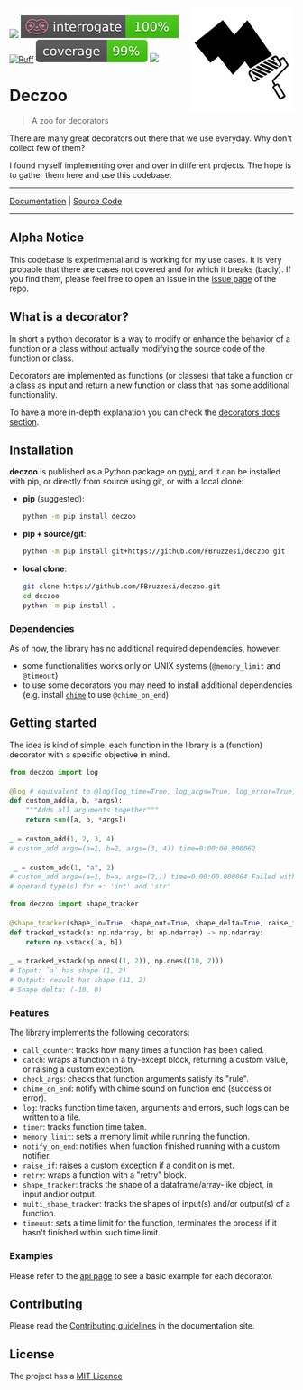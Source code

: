 <img src="docs/img/deczoo-logo.png" width=185 height=185 align="right">

![](https://img.shields.io/github/license/FBruzzesi/deczoo)
<img src="docs/img/interrogate-shield.svg">
[![Ruff](https://img.shields.io/endpoint?url=https://raw.githubusercontent.com/astral-sh/ruff/main/assets/badge/v2.json)](https://github.com/astral-sh/ruff)
<img src="docs/img/coverage.svg">
<img src= "https://img.shields.io/pypi/pyversions/deczoo">

# Deczoo

> A zoo for decorators

There are many great decorators out there that we use everyday. Why don't collect few of them?

I found myself implementing over and over in different projects. The hope is to gather them here and use this codebase.

---

[Documentation](https://fbruzzesi.github.io/deczoo/) | [Source Code](https://github.com/fbruzzesi/deczoo)

---

## Alpha Notice

This codebase is experimental and is working for my use cases. It is very probable that there are cases not covered and for which it breaks (badly). If you find them, please feel free to open an issue in the [issue page](https://github.com/FBruzzesi/deczoo/issues) of the repo.

## What is a decorator?

In short a python decorator is a way to modify or enhance the behavior of a function or a class without actually modifying the source code of the function or class.

Decorators are implemented as functions (or classes) that take a function or a class as input and return a new function or class that has some additional functionality.

To have a more in-depth explanation you can check the [decorators docs section](https://fbruzzesi.github.io/deczoo/decorators/intro/).

## Installation

**deczoo** is published as a Python package on [pypi](https://pypi.org/), and it can be installed with pip, or directly from source using git, or with a local clone:

- **pip** (suggested):

    ```bash
    python -m pip install deczoo
    ```

- **pip + source/git**:

    ```bash
    python -m pip install git+https://github.com/FBruzzesi/deczoo.git
    ```

- **local clone**:

    ```bash
    git clone https://github.com/FBruzzesi/deczoo.git
    cd deczoo
    python -m pip install .
    ```

### Dependencies

As of now, the library has no additional required dependencies, however:

- some functionalities works only on UNIX systems (`@memory_limit` and `@timeout`)
- to use some decorators you may need to install additional dependencies (e.g. install [`chime`](https://github.com/MaxHalford/chime) to use `@chime_on_end`)

## Getting started

The idea is kind of simple: each function in the library is a (function) decorator with a specific objective in mind.

```python title="Example: log decorator"
from deczoo import log

@log # equivalent to @log(log_time=True, log_args=True, log_error=True, logging_fn=print)
def custom_add(a, b, *args):
    """Adds all arguments together"""
    return sum([a, b, *args])

_ = custom_add(1, 2, 3, 4)
# custom_add args=(a=1, b=2, args=(3, 4)) time=0:00:00.000062

 _ = custom_add(1, "a", 2)
# custom_add args=(a=1, b=a, args=(2,)) time=0:00:00.000064 Failed with error: unsupported
# operand type(s) for +: 'int' and 'str'
```

```python title="Example: shape_tracker decorator"
from deczoo import shape_tracker

@shape_tracker(shape_in=True, shape_out=True, shape_delta=True, raise_if_empty=True)
def tracked_vstack(a: np.ndarray, b: np.ndarray) -> np.ndarray:
    return np.vstack([a, b])

_ = tracked_vstack(np.ones((1, 2)), np.ones((10, 2)))
# Input: `a` has shape (1, 2)
# Output: result has shape (11, 2)
# Shape delta: (-10, 0)
```

### Features

The library implements the following decorators:

- `call_counter`: tracks how many times a function has been called.
- `catch`: wraps a function in a try-except block, returning a custom value, or raising a custom exception.
- `check_args`: checks that function arguments satisfy its "rule".
- `chime_on_end`: notify with chime sound on function end (success or error).
- `log`: tracks function time taken, arguments and errors, such logs can be written to a file.
- `timer`: tracks function time taken.
- `memory_limit`: sets a memory limit while running the function.
- `notify_on_end`: notifies when function finished running with a custom notifier.
- `raise_if`: raises a custom exception if a condition is met.
- `retry`: wraps a function with a "retry" block.
- `shape_tracker`: tracks the shape of a dataframe/array-like object, in input and/or output.
- `multi_shape_tracker`: tracks the shapes of input(s) and/or output(s) of a function.
- `timeout`: sets a time limit for the function, terminates the process if it hasn't finished within such time limit.

### Examples

Please refer to the [api page](https://fbruzzesi.github.io/deczoo/api/decorators/) to see a basic example for each decorator.

## Contributing

Please read the [Contributing guidelines](https://fbruzzesi.github.io/deczoo/contribute/) in the documentation site.

## License

The project has a [MIT Licence](https://github.com/FBruzzesi/deczoo/blob/main/LICENSE)
